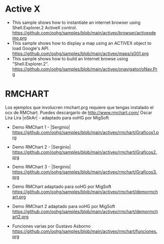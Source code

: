 # Active X

* This sample shows how to instantiate an internet browser using Shell.Explorer.2 ActiveX control.
https://github.com/oohg/samples/blob/main/activex/browser/activexdemo.prg
* This sample shows how to display a map using an ACTIVEX object to load Google's API.
https://github.com/oohg/samples/blob/main/activex/maps/s001.prg
* This sample shows how to build an Internet browse using "Shell.Explorer.2".
https://github.com/oohg/samples/blob/main/activex/onavigator/oNav.Prg


# RMCHART
Los ejemplos que involucren rmchart.prg requiere que tengas instalado el
ocx de RMChart. Puedes descargarlo de http://www.rmchart.com/
Oscar Lira Lira |oSkAr| - adaptado para ooHG por MigSoft
* Demo RMChart 1 - |Serginio| https://github.com/oohg/samples/blob/main/activex/rmchart/Graficos1.prg
* Demo RMChart 2 - |Serginio| https://github.com/oohg/samples/blob/main/activex/rmchart/Graficos2.prg
* Demo RMChart 3 - |Serginio| https://github.com/oohg/samples/blob/main/activex/rmchart/Graficos3.prg
* Demo RMChart adaptado para ooHG por MigSoft https://github.com/oohg/samples/blob/main/activex/rmchart/demormchart.prg
* Demo RMChart 2 adaptado para ooHG por MigSoft https://github.com/oohg/samples/blob/main/activex/rmchart/demormchart2.prg

* Funciones varias por Gustavo Asborno https://github.com/oohg/samples/blob/main/activex/rmchart/funciones.prg
